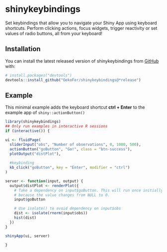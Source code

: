 
<!-- README.md is generated from README.Rmd. Please edit that file -->

# shinykeybindings

<!-- badges: start -->
<!-- badges: end -->

Set keybindings that allow you to navigate your Shiny App using keyboard
shortcuts. Perform clicking actions, focus widgets, trigger reactivity
or set values of radio buttons, all from your keyboard!

## Installation

You can install the latest released version of shinykeybindings from
[GitHub](https://github.com/) with:

``` r
# install.packages("devtools")
devtools::install_github("OekoFor/shinykeybindings@*release")
```

## Example

This minimal example adds the keyboard shortcut **ctrl + Enter** to the
example app of `shiny::actionButton()`

``` r
library(shinykeybindings)
## Only run examples in interactive R sessions
if (interactive()) {

ui <- fluidPage(
  sliderInput("obs", "Number of observations", 0, 1000, 500),
  actionButton("goButton", "Go!", class = "btn-success"),
  plotOutput("distPlot"),
  
  #keybinding
  kb_click("goButton", key = "Enter", modifier = "ctrl")
)

server <- function(input, output) {
  output$distPlot <- renderPlot({
    # Take a dependency on input$goButton. This will run once initially,
    # because the value changes from NULL to 0.
    input$goButton

    # Use isolate() to avoid dependency on input$obs
    dist <- isolate(rnorm(input$obs))
    hist(dist)
  })
}

shinyApp(ui, server)

}
```
